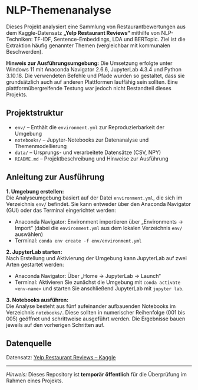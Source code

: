 # NLP-Themenanalyse 
Dieses Projekt analysiert eine Sammlung von Restaurantbewertungen aus dem Kaggle-Datensatz **„Yelp Restaurant Reviews“** mithilfe von NLP-Techniken: TF-IDF, Sentence-Embeddings, LDA und BERTopic. Ziel ist die Extraktion häufig genannter Themen (vergleichbar mit kommunalen Beschwerden).

**Hinweis zur Ausführungsumgebung:** Die Umsetzung erfolgte unter Windows 11 mit Anaconda Navigator 2.6.6, JupyterLab 4.3.4 und Python 3.10.18. Die verwendeten Befehle und Pfade wurden so gestaltet, dass sie grundsätzlich auch auf anderen Plattformen lauffähig sein sollten.
Eine plattformübergreifende Testung war jedoch nicht Bestandteil dieses Projekts.

## Projektstruktur

- `env/` – Enthält die `environment.yml` zur Reproduzierbarkeit der Umgebung
- `notebooks/` – Jupyter-Notebooks zur Datenanalyse und Themenmodellierung
- `data/` – Ursprungs- und verarbeitete Datensätze (CSV, NPY)
- `README.md` – Projektbeschreibung und Hinweise zur Ausführung

## Anleitung zur Ausführung

**1. Umgebung erstellen:**  
Die Analyseumgebung basiert auf der Datei `environment.yml`, die sich im Verzeichnis `env/` befindet.
Sie kann entweder über den Anaconda Navigator (GUI) oder das Terminal eingerichtet werden:
- Anaconda Navigator: Environment importieren über „Environments → Import“ (dabei die `environment.yml` aus dem lokalen Verzeichnis `env/` auswählen)
- Terminal: `conda env create -f env/environment.yml`

**2. JupyterLab starten:**  
Nach Erstellung und Aktivierung der Umgebung kann JupyterLab auf zwei Arten gestartet werden:
- Anaconda Navigator: Über „Home → JupyterLab → Launch“
- Terminal: Aktivieren Sie zunächst die Umgebung mit `conda activate <env-name>` und starten Sie anschließend JupyterLab mit `jupyter lab`.

**3. Notebooks ausführen:**  
Die Analyse besteht aus fünf aufeinander aufbauenden Notebooks im Verzeichnis `notebooks/`.
Diese sollten in numerischer Reihenfolge (001 bis 005) geöffnet und schrittweise ausgeführt werden.
Die Ergebnisse bauen jeweils auf den vorherigen Schritten auf.

## Datenquelle

Datensatz: [Yelp Restaurant Reviews – Kaggle](https://www.kaggle.com/datasets/farukalam/yelp-restaurant-reviews)

---

*Hinweis:* Dieses Repository ist **temporär öffentlich** für die Überprüfung im Rahmen eines Projekts.
